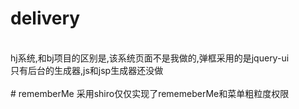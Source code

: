 # delivery
<div><div><br></div><div>hj系统,和bj项目的区别是,该系统页面不是我做的,弹框采用的是jquery-ui</div><div>只有后台的生成器,js和jsp生成器还没做</div></div><div><br></div>
# rememberMe 采用shiro仅仅实现了rememeberMe和菜单粗粒度权限